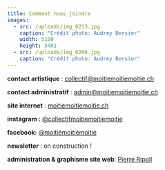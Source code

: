 ```yaml
---
title: Comment nous joindre
images:
  - src: /uploads/img_0213.jpg
    caption: "Crédit photo: Audrey Bersier"
    width: 5100
    height: 3401
  - src: /uploads/img_0206.jpg
    caption: "Crédit photo: Audrey Bersier"
---
```

**contact artistique** : collectif@moitiemoitiemoitie.ch

**contact administratif** : admin@moitiemoitiemoitie.ch

**site internet** : [moitiemoitiemoitie.ch](moitiemoitiemoitie.ch)

**instagram :** [@collectifmoitiemoitiemoitie](https://www.instagram.com/collectifmoitiemoitiemoitie/)

**facebook:** [@moitiémoitiémoitié](https://www.facebook.com/moitiemoitiemoitie)

**newsletter** : en construction !

**administration & graphisme site web**: [Pierre Ripoll](mailto:pierreripoll13@gmail.com)
